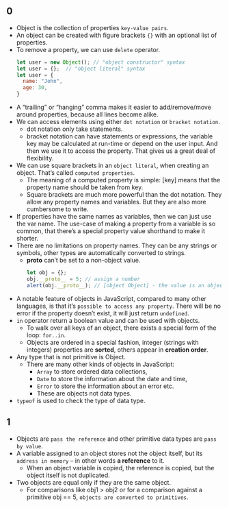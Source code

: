 ## 0
- Object is the collection of properties `key-value pairs`.
- An object can be created with figure brackets `{}` with an optional list of properties.
- To remove a property, we can use `delete` operator.
  ```javascript
  let user = new Object(); // "object constructor" syntax
  let user = {};  // "object literal" syntax
  let user = {
    name: "John",
    age: 30,  
  }
  ```
- A “trailing” or “hanging” comma makes it easier to add/remove/move around properties, because all lines become alike.
- We can access elements using either `dot notation` or `bracket notation`.
  - dot notation only take statements.
  - bracket notation can have statements or expressions, the variable key may be calculated at run-time or depend on the user input. And then we use it to access the property. That gives us a great deal of flexibility.
- We can use square brackets in an `object literal`, when creating an object. That’s called `computed properties`.
  - The meaning of a computed property is simple: [key] means that the property name should be taken from key.
  - Square brackets are much more powerful than the dot notation. They allow any property names and variables. But they are also more cumbersome to write.
- If properties have the same names as variables, then we can just use the var name. The use-case of making a property from a variable is so common, that there’s a special property value shorthand to make it shorter.
- There are no limitations on property names. They can be any strings or symbols, other types are automatically converted to strings.
  - __proto__ can’t be set to a non-object value.
    ```javascript
    let obj = {};
    obj.__proto__ = 5; // assign a number
    alert(obj.__proto__); // [object Object] - the value is an object, didn't work as intended
    ```
- A notable feature of objects in JavaScript, compared to many other languages, is that it’s `possible to access any property`. There will be no error if the property doesn’t exist, it will just return `undefined`.
- `in` operator return a boolean value and can be used with objects.
  - To walk over all keys of an object, there exists a special form of the loop: `for..in`.
  - Objects are ordered in a special fashion, integer (strings with integers) properties are **sorted**, others appear in **creation order**.
- Any type that is not primitive is Object.
  - There are many other kinds of objects in JavaScript:
    - `Array` to store ordered data collections,
    - `Date` to store the information about the date and time,
    - `Error` to store the information about an error etc.
    - These are objects not data types.
- `typeof` is used to check the type of data type.


## 1
- Objects are `pass the reference` and other primitive data types are `pass by value`.
- A variable assigned to an object stores not the object itself, but its `address in memory` – in other words **a reference** to it.
  - When an object variable is copied, the reference is copied, but the object itself is not duplicated.
- Two objects are equal only if they are the same object.
  - For comparisons like obj1 > obj2 or for a comparison against a primitive obj == 5, `objects are converted to primitives`.
